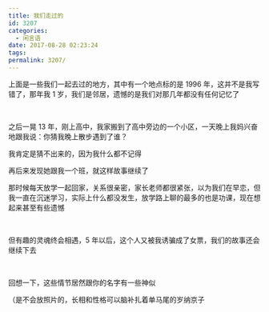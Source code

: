 ```yaml
---
title: 我们走过的
id: 3207
categories:
  - 闲言语
date: 2017-08-28 02:23:24
tags:
permalink: 3207/
---
```



<style>
    #love-map {
        width: 100%;
    }

    #love-time {
        text-align: center;
        margin-bottom: 20px;
        font-size: 14px;
        color: #EF9A9A;
        display: none;
    }
</style>

<div id="love-time">这是我们共同度过的第<span></span></div>
<div id="love-map"></div>

上面是一些我们一起去过的地方，其中有一个地点标的是 1996 年，这并不是我写错了，那年我 1 岁，我们是邻居，遗憾的是我们对那几年都没有任何记忆了<!--more-->

&nbsp;

之后一晃 13 年，刚上高中，我家搬到了高中旁边的一个小区，一天晚上我妈兴奋地跟我说：你猜我晚上散步遇到了谁？

我肯定是猜不出来的，因为我什么都不记得

再后来发现她跟我一个班，就这样故事继续了

那时候每天放学一起回家，关系很亲密，家长老师都很紧张，以为我们在早恋，但我一直在沉迷学习，实际上什么都没发生，放学路上聊的最多的也是功课，现在想起来甚至有些遗憾

&nbsp;

但有趣的灵魂终会相遇，5 年以后，这个人又被我诱骗成了女票，我们的故事还会继续下去

&nbsp;

回想一下，这些情节居然跟你的名字有一些神似

（是不会放照片的，长相和性格可以脑补扎着单马尾的岁纳京子

<script>
    $('#love-time').show();
    function love_time() {
        window.setTimeout(function () {
            love_time();
        }, 1000);
        var BirthDay = new Date("5/11/2017 00:00:00");
        var today = new Date();
        var timeold = (today.getTime() - BirthDay.getTime());
        var msPerDay = 24 * 60 * 60 * 1000;
        var e_daysold = timeold / msPerDay;
        var daysold = Math.floor(e_daysold);
        var e_hrsold = (e_daysold - daysold) * 24;
        var hrsold = Math.floor(e_hrsold);
        var e_minsold = (e_hrsold - hrsold) * 60;
        var minsold = Math.floor((e_hrsold - hrsold) * 60);
        var seconds = Math.floor((e_minsold - minsold) * 60);
        $('#love-time span').html(daysold + "天" + hrsold + "小时" + minsold + "分" + seconds + "秒");
    }
    love_time();
    function myEcharts() {
        $('#love-map').height($('#love-map').width() * 0.8)
        var myChart = echarts.init(document.getElementById("love-map"));
        var app = {};
        option = null;
        var data = [
                {name: '临沂', value: '1996'},
                {name: '武汉', value: '2015.12'},
                {name: '杭州', value: '2017.01'},
                {name: '上海', value: '2017.02'},
                {name: '昆明', value: '2017.05'},
                {name: '大理', value: '2017.05'},
                {name: '济南', value: '2017.05'},
                {name: '南京', value: '2020.10'}
        ];
        var geoCoordMap = {
            '临沂':[118.35,35.05],
            '武汉':[114.31,30.52],
            '杭州':[120.19,30.26],
            '上海':[121.48,31.22],
            '昆明':[102.73,25.04],
            '大理':[100.225668,25.589449],
            '济南':[117,36.65],
            '南京':[118.78,32.04]
        };
        var convertData = function (data) {
            var res = [];
            for (var i = 0; i < data.length; i++) {
                var geoCoord = geoCoordMap[data[i].name];
                if (geoCoord) {
                    res.push({
                        name: data[i].name,
                        value: geoCoord.concat(data[i].value)
                    });
                }
            }
            return res;
        };
        option = {
            backgroundColor: '#A7B1CA',
            geo: {
                map: 'china',
                label: {
                    emphasis: {
                        show: false
                    }
                },
                roam: false,
                itemStyle: {
                    normal: {
                        areaColor: '#fff',
                        borderColor: '#C9CED9'
                    },
                    emphasis: {
                        areaColor: '#DFE0E3'
                    }
                }
            },
            tooltip: {
                trigger: 'item',
                formatter: function (params) {
                    return params.name + ' - ' + params.value[2];
                }
            },
            series : [
                {
                    type: 'effectScatter',
                    coordinateSystem: 'geo',
                    data: convertData(data),
                    symbolSize: 8,
                    showEffectOn: 'render',
                    rippleEffect: {
                        brushType: 'stroke'
                    },
                    hoverAnimation: true,
                    label: {
                        normal: {
                            formatter: '{b}',
                            position: 'right',
                            fontSize: 14,
                            show: true
                        }
                    },
                    itemStyle: {
                        normal: {
                            color: '#FD8888',
                            // shadowBlur: 10,
                            // shadowColor: '#333'
                        }
                    }
                }
            ]
        };
        myChart.setOption(option, true);
    }
    if (!window.echarts) {
        $.getScript('https://cdn.bootcss.com/echarts/3.8.5/echarts.min.js', function () {
            $.getScript('https://cdn.jsdelivr.net/npm/echarts@3.8.5/map/js/china.js', function () {
                myEcharts();
            });
        });
    }
    else {
        myEcharts();
    }
</script>